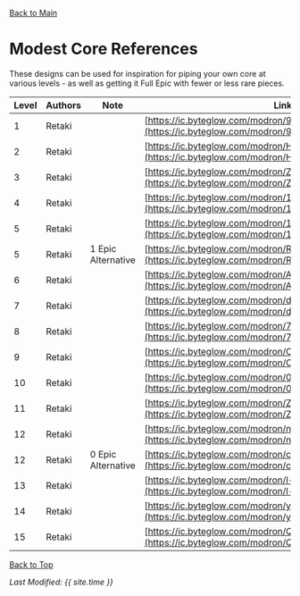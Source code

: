 [Back to Main](index.md)

# Modest Core References

These designs can be used for inspiration for piping your own core at various levels - as well as getting it Full Epic with fewer or less rare pieces.

| Level | Authors | Note | Link |
|---|---|---|---|
| 1 | Retaki |  | [https://ic.byteglow.com/modron/95bmQkBUH9pH1x98144B-](https://ic.byteglow.com/modron/95bmQkBUH9pH1x98144B-)
| 2 | Retaki |  | [https://ic.byteglow.com/modron/HIer7L-vp1hVz5ZCdGU5b](https://ic.byteglow.com/modron/HIer7L-vp1hVz5ZCdGU5b)
| 3 | Retaki |  | [https://ic.byteglow.com/modron/Zoa8v3UbNzZPVxKhFn3gl](https://ic.byteglow.com/modron/Zoa8v3UbNzZPVxKhFn3gl)
| 4 | Retaki |  | [https://ic.byteglow.com/modron/1vh1mhmEG7B-9vx-U7QMk](https://ic.byteglow.com/modron/1vh1mhmEG7B-9vx-U7QMk)
| 5 | Retaki |  | [https://ic.byteglow.com/modron/1f8spUwuzcO5U4zHMKSPQ](https://ic.byteglow.com/modron/1f8spUwuzcO5U4zHMKSPQ)
| 5 | Retaki | 1 Epic Alternative | [https://ic.byteglow.com/modron/REeLk3dw240gtF0Ot58qR](https://ic.byteglow.com/modron/REeLk3dw240gtF0Ot58qR)
| 6 | Retaki |  | [https://ic.byteglow.com/modron/AZqVjx4NFY09GDqwvDlO0](https://ic.byteglow.com/modron/AZqVjx4NFY09GDqwvDlO0)
| 7 | Retaki |  | [https://ic.byteglow.com/modron/dhAxBKNUh3PW5gceSF1wN](https://ic.byteglow.com/modron/dhAxBKNUh3PW5gceSF1wN)
| 8 | Retaki |  | [https://ic.byteglow.com/modron/7dDNyJAk0urYvYcDGZy0D](https://ic.byteglow.com/modron/7dDNyJAk0urYvYcDGZy0D)
| 9 | Retaki |  | [https://ic.byteglow.com/modron/Oe_8L8WwwW3WjDp8mZ6Mn](https://ic.byteglow.com/modron/Oe_8L8WwwW3WjDp8mZ6Mn)
| 10 | Retaki |  | [https://ic.byteglow.com/modron/0rXSlApqvm-RpNHm6rCGN](https://ic.byteglow.com/modron/0rXSlApqvm-RpNHm6rCGN)
| 11 | Retaki |  | [https://ic.byteglow.com/modron/ZD_QEu4QiETXVOF4w5RVR](https://ic.byteglow.com/modron/ZD_QEu4QiETXVOF4w5RVR)
| 12 | Retaki |  | [https://ic.byteglow.com/modron/nJoJFSDvdD7b1rZPrBalL](https://ic.byteglow.com/modron/nJoJFSDvdD7b1rZPrBalL)
| 12 | Retaki | 0 Epic Alternative | [https://ic.byteglow.com/modron/cVwUPmcXfoSxLyGzwNmw5](https://ic.byteglow.com/modron/cVwUPmcXfoSxLyGzwNmw5)
| 13 | Retaki |  | [https://ic.byteglow.com/modron/I-rqgKTMR-dq7PTnoDLEY](https://ic.byteglow.com/modron/I-rqgKTMR-dq7PTnoDLEY)
| 14 | Retaki |  | [https://ic.byteglow.com/modron/y5Nyg_FHh31td1MkHAToY](https://ic.byteglow.com/modron/y5Nyg_FHh31td1MkHAToY)
| 15 | Retaki |  | [https://ic.byteglow.com/modron/Qr18_CPZlXC9flrEZzn54](https://ic.byteglow.com/modron/Qr18_CPZlXC9flrEZzn54)

[Back to Top](#top)

*Last Modified: {{ site.time }}*